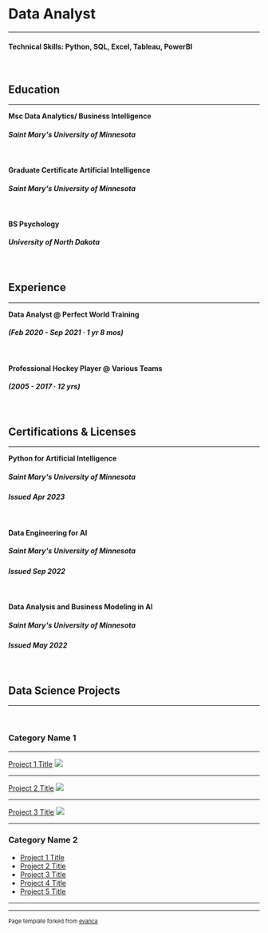 # Data Analyst
---
#### Technical Skills: Python, SQL, Excel, Tableau, PowerBI
<br>

## Education 
---

**Msc Data Analytics/ Business Intelligence**
##### Saint Mary's University of Minnesota 
<br>

**Graduate Certificate Artificial Intelligence**
##### Saint Mary's University of Minnesota
<br>

**BS Psychology**
##### University of North Dakota

<br>

## Experience
---

**Data Analyst @ Perfect World Training**  
##### (Feb 2020 - Sep 2021 · 1 yr 8 mos)
<br>

**Professional Hockey Player @ Various Teams**   
##### (2005 - 2017 · 12 yrs)


<br>

## Certifications & Licenses
---

**Python for Artificial Intelligence**
##### Saint Mary's University of Minnesota
##### Issued Apr 2023
<br>

**Data Engineering for AI**
##### Saint Mary's University of Minnesota
##### Issued Sep 2022
<br>

**Data Analysis and Business Modeling in AI**
##### Saint Mary's University of Minnesota
##### Issued May 2022

<br>

## Data Science Projects
---
<br>

### Category Name 1 
---

[Project 1 Title](/sample_page)
<img src="images/dummy_thumbnail.jpg?raw=true"/>

---
[Project 2 Title](/pdf/sample_presentation.pdf)
<img src="images/dummy_thumbnail.jpg?raw=true"/>

---
[Project 3 Title](http://example.com/)
<img src="images/dummy_thumbnail.jpg?raw=true"/>

---

### Category Name 2

- [Project 1 Title](http://example.com/)
- [Project 2 Title](http://example.com/)
- [Project 3 Title](http://example.com/)
- [Project 4 Title](http://example.com/)
- [Project 5 Title](http://example.com/)

---




---
<p style="font-size:11px">Page template forked from <a href="https://github.com/evanca/quick-portfolio">evanca</a></p>
<!-- Remove above link if you don't want to attibute -->
